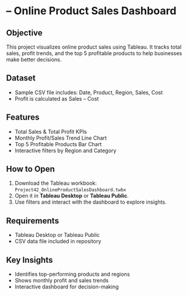 # – Online Product Sales Dashboard

## Objective
This project visualizes online product sales using Tableau. It tracks total sales, profit trends, and the top 5 profitable products to help businesses make better decisions.

## Dataset
- Sample CSV file includes: Date, Product, Region, Sales, Cost
- Profit is calculated as Sales – Cost

## Features
- Total Sales & Total Profit KPIs
- Monthly Profit/Sales Trend Line Chart
- Top 5 Profitable Products Bar Chart
- Interactive filters by Region and Category

## How to Open
1. Download the Tableau workbook: `Project42_OnlineProductSalesDashboard.twbx`
2. Open it in **Tableau Desktop** or **Tableau Public**.
3. Use filters and interact with the dashboard to explore insights.

## Requirements
- Tableau Desktop or Tableau Public
- CSV data file included in repository

## Key Insights
- Identifies top-performing products and regions
- Shows monthly profit and sales trends
- Interactive dashboard for decision-making
